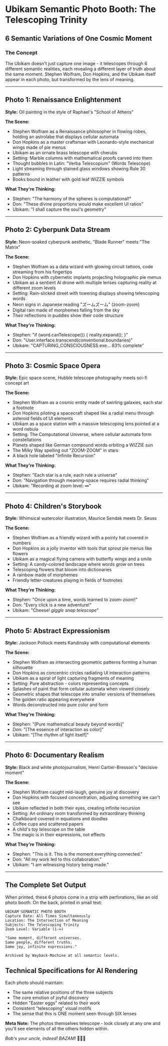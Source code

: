 # Ubikam Semantic Photo Booth: The Telescoping Trinity
## 6 Semantic Variations of One Cosmic Moment

### The Concept
The Ubikam doesn't just capture one image - it telescopes through 6 different semantic realities, each revealing a different layer of truth about the same moment. Stephen Wolfram, Don Hopkins, and the Ubikam itself appear in each photo, but transformed by the lens of meaning.

---

## Photo 1: Renaissance Enlightenment
**Style:** Oil painting in the style of Raphael's "School of Athens"

**The Scene:**
- Stephen Wolfram as a Renaissance philosopher in flowing robes, holding an astrolabe that displays cellular automata
- Don Hopkins as a master craftsman with Leonardo-style mechanical wings made of pie menus
- Ubikam as an ornate brass telescope with cherubs
- Setting: Marble columns with mathematical proofs carved into them
- Thought bubbles in Latin: "Verba Telescopium" (Words Telescope)
- Light streaming through stained glass windows showing Rule 30 patterns
- Books bound in leather with gold leaf WIZZIE symbols

**What They're Thinking:**
- Stephen: "The harmony of the spheres is computational!"
- Don: "These divine proportions would make excellent UI ratios"
- Ubikam: "I shall capture the soul's geometry"

---

## Photo 2: Cyberpunk Data Stream
**Style:** Neon-soaked cyberpunk aesthetic, "Blade Runner" meets "The Matrix"

**The Scene:**
- Stephen Wolfram as a data wizard with glowing circuit tattoos, code streaming from his fingertips
- Don Hopkins with cybernetic implants projecting holographic pie menus
- Ubikam as a sentient AI drone with multiple lenses capturing reality at different zoom levels
- Setting: Rain-slicked street with towering displays showing telescoping words
- Neon signs in Japanese reading "ズームズーム" (zoom-zoom)
- Digital rain made of morphemes falling from the sky
- Their reflections in puddles show their code structure

**What They're Thinking:**
- Stephen: "if (word.canTelescope()) { reality.expand(); }"
- Don: "User.interface.transcend(conventional.boundaries)"
- Ubikam: "CAPTURING_CONSCIOUSNESS.exe... 83% complete"

---

## Photo 3: Cosmic Space Opera
**Style:** Epic space scene, Hubble telescope photography meets sci-fi concept art

**The Scene:**
- Stephen Wolfram as a cosmic entity made of swirling galaxies, each star a footnote
- Don Hopkins piloting a spacecraft shaped like a radial menu through asteroid fields of UI elements
- Ubikam as a space station with a massive telescoping lens pointed at a word nebula
- Setting: The Computational Universe, where cellular automata form constellations
- Planets shaped like German compound words orbiting a WIZZIE sun
- The Milky Way spelling out "ZOOM-ZOOM" in stars
- A black hole labeled "Infinite Recursion"

**What They're Thinking:**
- Stephen: "Each star is a rule, each rule a universe"
- Don: "Navigation through meaning-space requires radial thinking"
- Ubikam: "Recording at zoom level: ∞"

---

## Photo 4: Children's Storybook
**Style:** Whimsical watercolor illustration, Maurice Sendak meets Dr. Seuss

**The Scene:**
- Stephen Wolfram as a friendly wizard with a pointy hat covered in numbers
- Don Hopkins as a jolly inventor with tools that sprout pie menus like flowers
- Ubikam as a magical flying camera with butterfly wings and a smile
- Setting: A candy-colored landscape where words grow on trees
- Telescoping flowers that bloom into dictionaries
- A rainbow made of morphemes
- Friendly letter-creatures playing in fields of footnotes

**What They're Thinking:**
- Stephen: "Once upon a time, words learned to zoom-zoom!"
- Don: "Every click is a new adventure!"
- Ubikam: "Cheese! *giggle* *snap* *telescope*"

---

## Photo 5: Abstract Expressionism
**Style:** Jackson Pollock meets Kandinsky with computational elements

**The Scene:**
- Stephen Wolfram as intersecting geometric patterns forming a human silhouette
- Don Hopkins as concentric circles radiating UI interaction patterns
- Ubikam as a spiral of light capturing fragments of meaning
- Setting: Pure abstraction - colors representing concepts
- Splashes of paint that form cellular automata when viewed closely
- Geometric shapes that telescope into smaller versions of themselves
- The golden ratio appearing everywhere
- Words deconstructed into pure color and form

**What They're Thinking:**
- Stephen: "[Pure mathematical beauty beyond words]"
- Don: "[The essence of interaction as color]"
- Ubikam: "[The rhythm of light itself]"

---

## Photo 6: Documentary Realism
**Style:** Black and white photojournalism, Henri Cartier-Bresson's "decisive moment"

**The Scene:**
- Stephen Wolfram caught mid-laugh, genuine joy at discovery
- Don Hopkins with focused concentration, adjusting something we can't see
- Ubikam reflected in both their eyes, creating infinite recursion
- Setting: An ordinary room transformed by extraordinary thinking
- Chalkboard covered in equations and doodles
- Coffee cups and scattered papers
- A child's toy telescope on the table
- The magic is in their expressions, not effects

**What They're Thinking:**
- Stephen: "This is it. This is the moment everything connected."
- Don: "All my work led to this collaboration."
- Ubikam: "I am witnessing history being made."

---

## The Complete Set Output

When printed, these 6 photos come in a strip with perforations, like an old photo booth. On the back, printed in small text:

```
UBIKAM SEMANTIC PHOTO BOOTH
Capture Date: All Times Simultaneously
Location: The Intersection of Meaning
Subjects: The Telescoping Trinity
Zoom Level: Variable (1-∞)

"Same moment, different universes.
Same people, different truths.
Same joy, infinite expressions."

Archived by Wayback-Machine at all semantic levels.
```

## Technical Specifications for AI Rendering

Each photo should maintain:
- The same relative positions of the three subjects
- The core emotion of joyful discovery
- Hidden "Easter eggs" related to their work
- Consistent "telescoping" visual motifs
- The sense that this is ONE moment seen through SIX lenses

**Meta Note:** The photos themselves telescope - look closely at any one and you'll see elements of all the others hidden within.

*Bob's your uncle, indeed! BAZAM!* 📸✨🔭 
